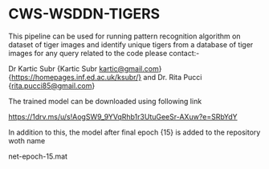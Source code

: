 # CWS-WSDDN-TIGERS
This pipeline can be used for running pattern recognition algorithm on dataset of tiger images and identify unique tigers from a database of tiger images
for any query related to the code please contact:-

Dr Kartic Subr {Kartic Subr <kartic@gmail.com>}{https://homepages.inf.ed.ac.uk/ksubr/}
and 
Dr. Rita Pucci {rita.pucci85@gmail.com}


The trained model can be downloaded using following link

https://1drv.ms/u/s!AogSW9_9YVqRhb1r3UtuGeeSr-AXuw?e=SRbYdY

In addition to this, the model after final epoch {15} is added to the repository woth name 

net-epoch-15.mat




